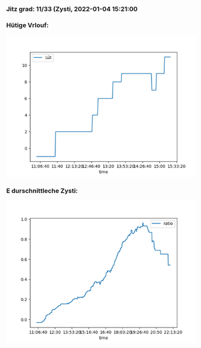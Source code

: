 ### Jitz grad: 11/33 (Zysti, 2022-01-04 15:21:00

### Hütige Vrlouf:
![Graph](Today.png)

### E durschnittleche Zysti:
![Graph](Zysti.png)